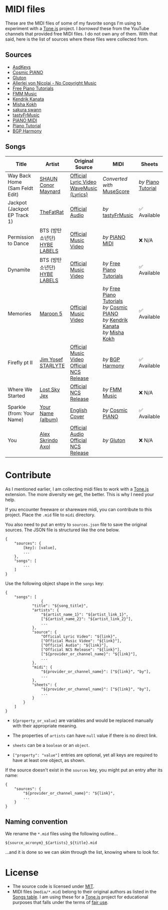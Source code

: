 <!-- @format -->
<!-- @lastUpdated Sun Sep 19 2021 10:52:09 GMT+0000 (Coordinated Universal Time) -->

# MIDI files

These are the MIDI files of some of my favorite songs I'm using to experiment with a [Tone.js][1] project. I _borrowed_ these from the YouTube channels that provided free MIDI files. I do not own any of them. With that said, here is the list of sources where these files were collected from.

## Sources

- [AsdKeys](https://www.youtube.com/c/AsdKeys)
- [Cosmic PIANO](https://www.youtube.com/c/CosmicPIANO)
- [Gluton](https://www.youtube.com/c/GlutonOfficial)
- [Allerlei von Nicolai - No Copyright Music](https://www.youtube.com/channel/UC_bcboyEwTxpEyM-fuCjLkA)
- [Free Piano Tutorials](https://www.youtube.com/channel/UCBlE6pjsULp5gA7vl8-4F4A)
- [FMM Music](https://www.youtube.com/channel/UC6wnnyFjmPc4KJU1n_mFBDw)
- [Kendrik Kanata](https://www.youtube.com/channel/UCG3c_BxX3MmCIQnEjkJiX8Q)
- [Misha Kokh](https://www.youtube.com/c/MishaKokh)
- [sakura swann](https://www.youtube.com/user/sevenseven31)
- [tastyFrMusic](https://www.youtube.com/channel/UC4Z7BlEROblloYmTKEU1Zew)
- [PIANO MIDI](https://www.youtube.com/channel/UC3mb8-iIHpSEE8aCzMDgeTg)
- [Piano Tutorial](https://www.youtube.com/channel/UCMlZ4aOHBJnPGJAM5s-7b4w)
- [BGP Harmony](https://www.youtube.com/c/BGPHarmony)

## Songs

| Title | Artist | Original Source | MIDI | Sheets |
|---|---|---|---|---|
| Way Back Home (Sam Feldt Edit) | [SHAUN](https://www.youtube.com/c/SHAUNthehuman)<br>[Conor Maynard](https://www.youtube.com/c/ConorMaynard) | [Official Lyric Video](https://youtu.be/amOSaNX7KJg)<br>[WaveMusic (Lyrics)](https://youtu.be/1kehqCLudyg) | _Converted with_ [MuseScore](https://musescore.org) | _by_ [Piano Tutorial](https://youtu.be/3Sp4dW-JdJE) |
| Jackpot (Jackpot EP Track 1) | [TheFatRat](https://www.youtube.com/c/TheFatRat) | [Official Audio](https://youtu.be/kL8CyVqzmkc) | _by_ [tastyFrMusic](https://youtu.be/A13Sa_bIuKY) | ✅ Available |
| Permission to Dance | BTS (방탄소년단)<br>[HYBE LABELS](https://www.youtube.com/c/HYBELABELS) | [Official Music Video](https://youtu.be/CuklIb9d3fI) | _by_ [PIANO MIDI](https://youtu.be/7MHfb9HB3GA) | ❌ N/A |
| Dynamite | BTS (방탄소년단)<br>[HYBE LABELS](https://www.youtube.com/c/HYBELABELS) | [Official Music Video](https://youtu.be/gdZLi9oWNZg) | _by_ [Free Piano Tutorials](https://youtu.be/KyYaCtLsAAk) | ✅ Available |
| Memories | [Maroon 5](https://www.youtube.com/user/Maroon5) | [Official Music Video](https://youtu.be/SlPhMPnQ58k) | _by_ [Free Piano Tutorials](https://youtu.be/TdacNfWymGQ)<br>_by_ [Cosmic PIANO](https://youtu.be/5OwchavoI0s)<br>_by_ [Kendrik Kanata](https://youtu.be/YBGUnu6Iog8)<br>_by_ [Misha Kokh](https://youtu.be/_3MNRYZWpmU) | ✅ Available |
| Firefly pt II | [Jim Yosef](https://www.youtube.com/c/JimYosef)<br>[STARLYTE](https://www.youtube.com/c/Starlyte) | [Official Music Video](https://youtu.be/0fB4-xDgVc4)<br>[Official NCS Release](https://youtu.be/Q7E4Hiqe1s4) | _by_ [BGP Harmony](https://youtu.be/sBnPmRPAyBI) | ✅ Available |
| Where We Started | [Lost Sky](https://soundcloud.com/lostskydiary)<br>[Jex](https://soundcloud.com/jordanmillermusic-1) | [Official NCS Release](https://youtu.be/U9pGr6KMdyg) | _by_ [FMM Music](https://youtu.be/Kg8zA6sM85U) | ❌ N/A |
| Sparkle (from: Your Name) | [Your Name (album)](https://en.wikipedia.org/wiki/Your_Name_(album)) | [English Cover](https://youtu.be/0FW6ddWwhy0) | _by_ [Cosmic PIANO](https://youtu.be/AbHJ1BokCnI) | ✅ Available |
| You | [Alex Skrindo](https://www.youtube.com/c/AlexSkrindo)<br>[Axol](https://www.youtube.com/c/Axolmusic) | [Official Audio](https://youtu.be/jWE4FSlECUg)<br>[Official NCS Release](https://youtu.be/sA_p0rQtDXE) | _by_ [Gluton](https://youtu.be/V7dy35ovtj0) | ❌ N/A |

# Contribute

As I mentioned earlier, I am collecting midi files to work with a [Tone.js][1] extension. The more diversity we get, the better. This is why I need your help.

If you encounter freeware or shareware midi, you can contribute to this project. Place the `.mid` file to `midi` directory.

You also need to put an entry to `sources.json` file to save the original sources. The JSON file is structured like the one below.

```JS
{
	"sources": {
		[key]: [value],
		...
	},
	"songs": [
		...
	]
}
```

Use the following object shape in the `songs` key:

```JS
{
	"songs": [
				{
			"title": "${song_title}",
			"artists": {
				"${artist_name_1}": "${artist_link_1}",
				["${artist_name_2}": "${artist_link_2}"],
				...
			},
			"source": {
				"Official Lyric Video": "${link}",
				["Official Music Video": "${link}"],
				["Official Audio": "${link}"],
				["Official NCS Release": "${link}"],
				["${provider_or_channel_name}": "${link}"],
				...
			},
			"midi": {
				"${provider_or_channel_name}": ["${link}", "by"],
				...
			},
			"sheets": {
				"${provider_or_channel_name}": ["${link}", "by"],
				...
			}
		}
	]
}
```

-   `${property_or_value}` are variables and would be replaced manually with their appropriate meaning.

-   The properties of `artists` can have `null` value if there is no direct link.

-   `sheets` can be a `boolean` or an `object`.

-   `["property": "value"]` entries are optional, yet all keys are required to have at least one object, as shown.

If the source doesn't exist in the `sources` key, you might put an entry after its name:

```JS
{
	"sources": {
		"${provider_or_channel_name}": "${link}",
		...
	}
}
```

## Naming convention

We rename the `*.mid` files using the following outline...

```
${source_acronym}_${artists}_${title}.mid
```

...and it is done so we can skim through the list, knowing where to look for.

# License

-   The source code is licensed under [MIT](https://github.com/git/git-scm.com/blob/main/MIT-LICENSE.txt).
-   MIDI files (`media/*.mid`) belong to their original authors as listed in the [Songs table](#songs). I am using these for a [Tone.js][1] project for educational purposes that falls under the terms of [fair use](https://en.wikipedia.org/wiki/Fair_use).

[1]: https://github.com/Tonejs/Tone.js
